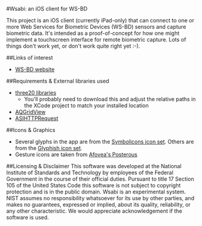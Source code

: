 #Wsabi: an iOS client for WS-BD

This project is an iOS client (currently iPad-only) that can connect to one or more Web Services for Biometric Devices (WS-BD) sensors and capture biometric data. It's intended as a proof-of-concept for how one might implement a touchscreen interface for remote biometric capture. Lots of things don't work yet, or don't work quite right yet :-).

##Links of interest
* [WS-BD website][wsbd]

##Requirements & External libraries used
* [three20 libraries][three20] 
    * You'll probably need to download this and adjust the relative paths in the XCode project to match your installed location
* [AQGridView][aqgv]
* [ASIHTTPRequest][asihttp]

##Icons & Graphics
* Several glyphs in the app are from the [Symbolicons icon set][symbolicons]. Others are from the [Glyphish icon set][glyphish].
* Gesture icons are taken from [Afovea's Posterous][gestureLink]

##Licensing & Disclaimer
This software was developed at the National Institute of Standards and Technology by employees of the Federal Government in the course of their official duties. Pursuant to title 17 Section 105 of the United States Code this software is not subject to copyright protection and is in the public domain. Wsabi is an experimental system. NIST assumes no responsibility whatsoever for its use by other parties, and makes no guarantees, expressed or implied, about its quality, reliability, or any other characteristic. We would appreciate acknowledgement if the software is used.

[wsbd]:http://bws.nist.gov
[three20]:https://github.com/facebook/three20
[aqgv]:https://github.com/AlanQuatermain/AQGridView
[asihttp]:https://github.com/pokeb/asi-http-request/tree
[gestureLink]:http://afovea.posterous.com/33947856
[symbolicons]:http://symbolicons.com
[glyphish]:http://glyphish.com
